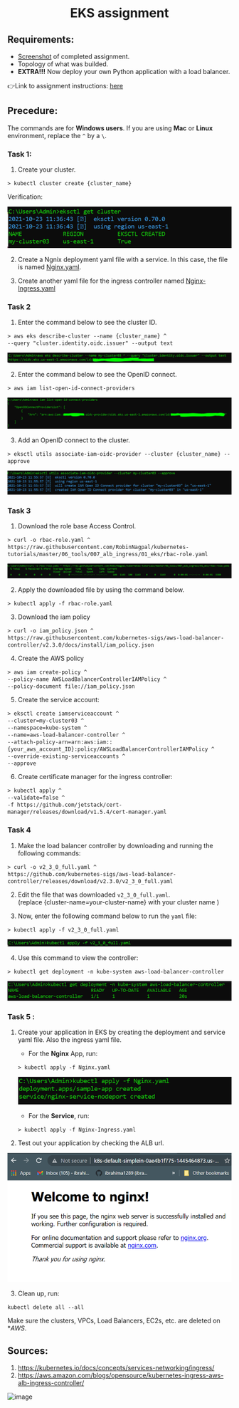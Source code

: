 <h1 align=center>EKS assignment</h1>   

## Requirements:
- [Screenshot](https://github.com/ibrahima1289/EKS_ASGMT/blob/main/images/EKS-Assign9.PNG) of completed assignment.
- Topology of what was builded.
- **EXTRA!!!** Now deploy your own Python application with a load balancer.

👉Link to assignment instructions: [here](https://github.com/kura-labs-org/EKS_ASGMT/blob/main/EKS%20assignment.pdf)  

## Precedure:

The commands are for **Windows users**. If you are using **Mac** or **Linux** environment, replace the `^` by a `\`.

### Task 1: 

1. Create your cluster.

```
> kubectl cluster create {cluster_name}
```

Verification: 

![](images/EKS-Assign1.PNG)

2. Create a Ngnix deployment yaml file with a service. In this case, the file is named [Nginx.yaml](https://github.com/ibrahima1289/EKS_ASGMT/blob/main/Nginx.yaml).

3. Create another yaml file for the ingress controller named [Nginx-Ingress.yaml](https://github.com/ibrahima1289/EKS_ASGMT/blob/main/Nginx-Ingress.yaml)

### Task 2

1. Enter the command below to see the cluster ID.

```
> aws eks describe-cluster --name {cluster_name} ^ 
--query "cluster.identity.oidc.issuer" --output text
```

![](images/EKS-Assign2.PNG)


2. Enter the command below to see the OpenID connect.

```
> aws iam list-open-id-connect-providers
```
![](images/EKS-Assign4.PNG)

3. Add an OpenID connect to the cluster.

```
> eksctl utils associate-iam-oidc-provider --cluster {cluster_name} --approve
```
![](images/EKS-Assign3.PNG)

### Task 3

1. Download the role base Access Control.

```
> curl -o rbac-role.yaml ^ 
https://raw.githubusercontent.com/RobinNagpal/kubernetes-tutorials/master/06_tools/007_alb_ingress/01_eks/rbac-role.yaml 
```
![](images/EKS-Assign5.PNG)

2. Apply the downloaded file by using the command below.

```
> kubectl apply -f rbac-role.yaml
```

3. Download the iam policy

```
> curl -o iam_policy.json ^
https://raw.githubusercontent.com/kubernetes-sigs/aws-load-balancer-controller/v2.3.0/docs/install/iam_policy.json
```

4. Create the AWS policy 

```
> aws iam create-policy ^
--policy-name AWSLoadBalancerControllerIAMPolicy ^
--policy-document file://iam_policy.json
```

5. Create the service account: 

```
> eksctl create iamserviceaccount ^
--cluster=my-cluster03 ^
--namespace=kube-system ^
--name=aws-load-balancer-controller ^
--attach-policy-arn=arn:aws:iam::{your_aws_account_ID}:policy/AWSLoadBalancerControllerIAMPolicy ^
--override-existing-serviceaccounts ^
--approve
``` 
	
6.  Create certificate manager for the ingress controller:

```
> kubectl apply ^
--validate=false ^
-f https://github.com/jetstack/cert-manager/releases/download/v1.5.4/cert-manager.yaml
```

### Task 4

1. Make the load balancer controller by downloading and running the following commands:

```
> curl -o v2_3_0_full.yaml ^
https://github.com/kubernetes-sigs/aws-load-balancer-controller/releases/download/v2.3.0/v2_3_0_full.yaml
```

2. Edit the file that was downloaded `v2_3_0_full.yaml`.<br> 
(replace {cluster-name=your-cluster-name} with your cluster name )

3. Now, enter the following command below to run the `yaml` file:

```
> kubectl apply -f v2_3_0_full.yaml
```
![](images/EKS-Assign6.PNG)

4. Use this command to view the controller: 

```
> kubectl get deployment -n kube-system aws-load-balancer-controller
```
![](images/EKS-Assign7.PNG)


### Task 5 : 

1. Create your application in EKS by creating the deployment and service yaml file. Also the ingress yaml file. 

	* For the **Nginx** App, run:
	```
  	> kubectl apply -f Nginx.yaml
	```
	![](images/EKS-Assign8.PNG)
	
	* For the **Service**, run:
	```
	> kubectl apply -f Nginx-Ingress.yaml
	```

2. Test out your application by checking the ALB url.

![](images/EKS-Assign9.PNG)

3. Clean up, run:
```
kubectl delete all --all
```

Make sure the clusters, VPCs, Load Balancers, EC2s, etc. are deleted on **AWS*.

	

## Sources:

1. https://kubernetes.io/docs/concepts/services-networking/ingress/
2. https://aws.amazon.com/blogs/opensource/kubernetes-ingress-aws-alb-ingress-controller/



![image](https://encrypted-tbn0.gstatic.com/images?q=tbn:ANd9GcRcO3uI0ECzZUMHNrbDPkM2IXhL3MzAQsmGCg&usqp=CAU)
